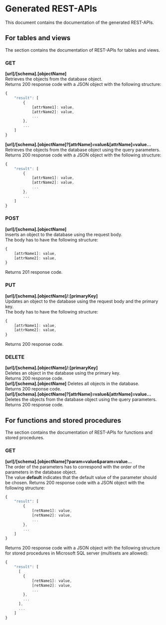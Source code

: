 # Generated REST-APIs
This document contains the documentation of the generated REST-APIs.

## For tables and views
The section contains the documentation of REST-APIs for tables and views.

### GET 
**[url]/[schema].[objectName]**<br />
Retrieves the objects from the database object.<br />
Returns 200 response code with a JSON object with the following structure:
```javascript
{
    "result": [
        {
            [attrName1]: value,
            [attrName2]: value,
            ...
        },
        ...
    ]
}
```

**[url]/[schema].[objectName]?[attrName]=value&[attrName]=value...**<br />
Retrieves the objects from the database object using the query parameters.<br />
Returns 200 response code with a JSON object with the following structure:
```javascript
{
    "result": [
        {
            [attrName1]: value,
            [attrName2]: value,
            ...
        },
        ...
    ]
}
```
### POST
**[url]/[schema].[objectName]**<br />
Inserts an object to the database using the request body.<br />
The body has to have the following structure:<br />
```javascript
{
    [attrName1]: value,
    [attrName2]: value,
}
```
Returns 201 response code.

### PUT
**[url]/[schema].[objectName]/:[primaryKey]**<br />
Updates an object to the database using the request body and the primary key.<br />
The body has to have the following structure:<br />
```javascript
{
    [attrName1]: value,
    [attrName2]: value,
}
```
Returns 200 response code.

### DELETE
**[url]/[schema].[objectName]/:[primaryKey]**<br />
Deletes an object in the database using the primary key.<br />
Returns 200 response code.<br />
**[url]/[schema].[objectName]**
Deletes all objects in the database. <br />
Returns 200 reponse code.<br />
**[url]/[schema].[objectName]?[attrName]=value&[attrName]=value...**<br />
Deletes the objects from the database object using the query parameters.<br />
Returns 200 response code.

## For functions and stored procedures
The section contains the documentation of REST-APIs for functions and stored procedures.

### GET 
**[url]/[schema].[objectName]?param=value&param=value...**<br />
The order of the parameters has to correspond with the order of the parameters in the database object.<br />
The value **default** indicates that the default value of the parameter should be chosen.
Returns 200 response code with a JSON object with the following structure:
```javascript
{
    "result": [
        {
            [retName1]: value,
            [retName2]: value,
            ...
        },
        ...
    ]
}
```
Returns 200 response code with a JSON object with the following structure for stored procedures in Microsoft SQL server (multisets are allowed):
```javascript
{
    "result": [
      [
        {
            [retName1]: value,
            [retName2]: value,
            ...
        },
        ...
      ],
      ...
    ]
}
```